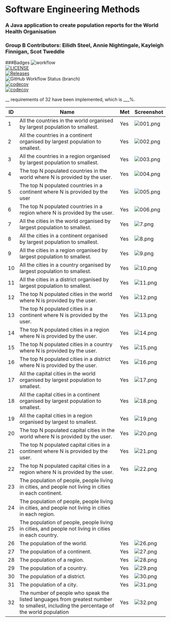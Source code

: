 # Software Engineering Methods
### A Java application to create population reports for the World Health Organisation
### Group B Contributors: Eilidh Steel, Annie Nightingale, Kayleigh Finnigan, Scot Tweddle
###Badges
![workflow](https://github.com/eilidhsteel/semGroup/actions/workflows/main.yml/badge.svg) <br />
[![LICENSE](https://img.shields.io/github/license/eilidhsteel/semGroup.svg?style=flat-square)](https://github.com/eilidhsteel/semGroup/blob/master/LICENSE) <br />
[![Releases](https://img.shields.io/github/release/eilidhsteel/semGroup/all.svg?style=flat-square)](https://github.com/eilidhsteel/semGroup/releases) <br />
![GitHub Workflow Status (branch)](https://img.shields.io/github/workflow/status/eilidhsteel/semGroup/A%20workflow%20for%20my%20Hello%20World%20App/develop) <br />
[![codecov](https://codecov.io/gh/eilidhsteel/semGroup/branch/master/graph/badge.svg?token=8QLQN8HV4K)](https://codecov.io/gh/eilidhsteel/semGroup) <br />
[![codecov](https://codecov.io/gh/eilidhsteel/semGroup/branch/develop/graph/badge.svg?token=8QLQN8HV4K)](https://codecov.io/gh/eilidhsteel/semGroup) <br />

__ requirements of 32 have been implemented, which is ___%.

| ID | Name                                                                                                                                   | Met | Screenshot                                 |
|----|----------------------------------------------------------------------------------------------------------------------------------------|-----|--------------------------------------------|
| 1  | All the countries in the world organised by largest population to smallest.                                                            | Yes | ![001.png](submission-screenshots/001.png) |
| 2  | All the countries in a continent organised by largest population to smallest.                                                          | Yes | ![002.png](submission-screenshots/002.png) |
| 3  | All the countries in a region organised by largest population to smallest.                                                             | Yes | ![003.png](submission-screenshots/003.png) |
| 4  | The top N populated countries in the world where N is provided by the user.                                                            | Yes | ![004.png](submission-screenshots/004.png) |
| 5  | The top N populated countries in a continent where N is provided by the user                                                           | Yes | ![005.png](submission-screenshots/005.png) |
| 6  | The top N populated countries in a region where N is provided by the user.                                                             | Yes | ![006.png](submission-screenshots/006.png) |
| 7  | All the cities in the world organised by largest population to smallest.                                                               | Yes | ![7.png](submission-screenshots/7.png)     |
| 8  | All the cities in a continent organised by largest population to smallest.                                                             | Yes | ![8.png](submission-screenshots/8.png)     |
| 9  | All the cities in a region organised by largest population to smallest.                                                                | Yes | ![9.png](submission-screenshots/9.png)     |
| 10 | All the cities in a country organised by largest population to smallest.                                                               | Yes | ![10.png](submission-screenshots/10.png)   |
| 11 | All the cities in a district organised by largest population to smallest.                                                              | Yes | ![11.png](submission-screenshots/11.png)   |
| 12 | The top N populated cities in the world where N is provided by the user.                                                               | Yes | ![12.png](submission-screenshots/12.png)   |
| 13 | The top N populated cities in a continent where N is provided by the user.                                                             | Yes | ![13.png](submission-screenshots/13.png)   |
| 14 | The top N populated cities in a region where N is provided by the user.                                                                | Yes | ![14.png](submission-screenshots/14.png)   |
| 15 | The top N populated cities in a country where N is provided by the user.                                                               | Yes | ![15.png](submission-screenshots/15.png)   |
| 16 | The top N populated cities in a district where N is provided by the user.                                                              | Yes | ![16.png](submission-screenshots/16.png)   |
| 17 | All the capital cities in the world organised by largest population to smallest.                                                       | Yes | ![17.png](submission-screenshots/17.png)   |
| 18 | All the capital cities in a continent organised by largest population to smallest.                                                     | Yes | ![18.png](submission-screenshots/18.png)   |
| 19 | All the capital cities in a region organised by largest to smallest.                                                                   | Yes | ![19.png](submission-screenshots/19.png)   |
| 20 | The top N populated capital cities in the world where N is provided by the user.                                                       | Yes | ![20.png](submission-screenshots/20.png)   |
| 21 | The top N populated capital cities in a continent where N is provided by the user.                                                     | Yes | ![21.png](submission-screenshots/21.png)   |
| 22 | The top N populated capital cities in a region where N is provided by the user.                                                        | Yes | ![22.png](submission-screenshots/22.png)   |
| 23 | The population of people, people living in cities, and people not living in cities in each continent.                                  |     |                                            |
| 24 | The population of people, people living in cities, and people not living in cities in each region.                                     |     |                                            |
| 25 | The population of people, people living in cities, and people not living in cities in each country.                                    |     |                                            |
| 26 | The population of the world.                                                                                                           | Yes | ![26.png](submission-screenshots/26.png)   |
| 27 | The population of a continent.                                                                                                         | Yes | ![27.png](submission-screenshots/27.png)   |
| 28 | The population of a region.                                                                                                            | Yes | ![28.png](submission-screenshots/28.png)   |
| 29 | The population of a country.                                                                                                           | Yes | ![29.png](submission-screenshots/29.png)   |
| 30 | The population of a district.                                                                                                          | Yes | ![30.png](submission-screenshots/30.png)   |
| 31 | The population of a city.                                                                                                              | Yes | ![31.png](submission-screenshots/31.png)   |
| 32 | The number of people who speak the listed languages from greatest number to smallest, including the percentage of the world population | Yes | ![32.png](submission-screenshots/32.png)   |